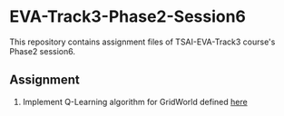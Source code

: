 
# EVA-Track3-Phase2-Session6
This repository contains assignment files of TSAI-EVA-Track3 course's Phase2 session6.

## Assignment

1. Implement Q-Learning algorithm for GridWorld defined [here](http://ai.berkeley.edu/home.html)

